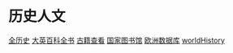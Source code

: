 # 历史人文

[全历史](https://www.allhistory.com/)  [大英百科全书](https://www.britannica.com/) [古籍查看](https://www.shidianguji.com/)  [国家图书馆](http://www.nlc.cn/web/index.shtml)  [欧洲数据库](https://www.europeana.eu/en)  [worldHistory](https://www.worldhistory.org/)



